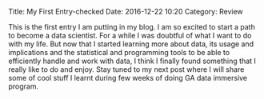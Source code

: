 Title: My First Entry-checked
Date: 2016-12-22 10:20
Category: Review

This is the first entry  I am putting in my blog.  I am so excited to start a path to become a data scientist. For a while I was doubtful of what I want to do with my life. But now that I started learning more about data, its usage and implications and the statistical and programming tools to be able to efficiently handle and work with data, I think I finally found something that I really like to do and enjoy. 
Stay tuned to my next post where I will share some of cool stuff I learnt during few weeks of doing GA data immersive program.
